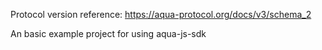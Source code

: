 Protocol version reference: https://aqua-protocol.org/docs/v3/schema_2

An basic example project for using aqua-js-sdk
